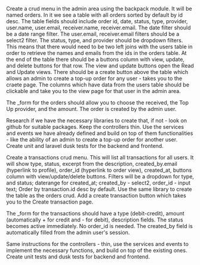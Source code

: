 Create a crud menu in the admin area using the backpack module. It will be named orders. In it we see a table with all orders sorted by default by id desc. The table fields should include order id, date, status, type, provider, user.name, user.email, receiver.name, receiver.email. The date filter should be a date range filter. The user.email, receiver.email filters should be a select2 filter. The status, type, and provider should be dropdown filters. This means that there would need to be two left joins with the users table in order to retrieve the names and emails from the ids in the orders table. At the end of the table there should be a buttons column with view, update, and delete buttons for that row. The view and update buttons open the Read and Update views. There should be a create button above the table which allows an admin to create a top-up order for any user - takes you to the craete page. The columns which have data from the users table should be clickable and take you to the view page for that user in the admin area.

The _form for the orders should allow you to choose the received, the Top Up provider, and the amount. The order is created by the admin user.

Research if we have the necessary libraries to create that, if not - look on github for suitable packages. Keep the controllers thin. Use the services and events we have already defined and build on top of them functionalities - like the ability of an admin to create a top-up order for another user. Create unit and laravel dusk tests for the backend and frontend.

Create a transactions crud menu. This will list all transactions for all users. It will show type, status, excerpt from the description, created_by.email (hyperlink to profile), order_id (hyperlink to order view), created_at, buttons column with view/update/delete buttons. Filters will be a dropdown for type, and status; daterange for created_at; created_by - select2, order_id - input text; Order by transaction.id desc by default. Use the same library to create the table as the orders crud. Add a create transaction button which takes you to the Create transaction page.

The _form for the transactions should have a type (debit-credit), amount (automatically + for credit and - for debit), description fields. The status becomes active immediately. No order_id is needed. The created_by field is automatically filled from the admin user's session.

Same instructions for the controllers - thin, use the services and events to implement the necessary functions, and build on top of the existing ones. Create unit tests and dusk tests for backend and frontend.